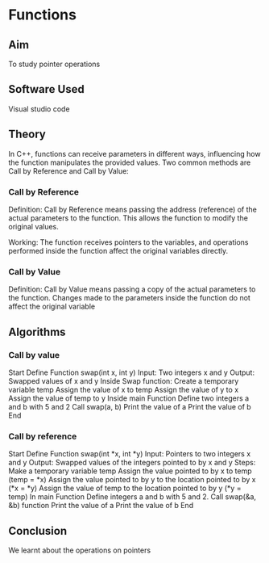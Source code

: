 # Functions
## Aim
To study pointer operations

## Software Used
Visual studio code

## Theory

In C++, functions can receive parameters in different ways, influencing how the function manipulates the provided values. Two common methods are Call by Reference and Call by Value:
### Call by Reference
Definition: Call by Reference means passing the address (reference) of the actual parameters to the function. This allows the function to modify the original values.

Working: The function receives pointers to the variables, and operations performed inside the function affect the original variables directly.

### Call by Value
Definition: Call by Value means passing a copy of the actual parameters to the function. Changes made to the parameters inside the function do not affect the original variable

## Algorithms
### Call by value
Start
Define Function swap(int x, int y)
Input: Two integers x and y
Output: Swapped values of x and y
Inside Swap function:
Create a temporary variable temp
Assign the value of x to temp
Assign the value of y to x
Assign the value of temp to y
Inside main Function
Define two integers a and b with 5 and 2
Call swap(a, b)
Print the value of a
Print the value of b
End
### Call by reference
Start
Define Function swap(int *x, int *y)
Input: Pointers to two integers x and y
Output: Swapped values of the integers pointed to by x and y
Steps:
Make a temporary variable temp
Assign the value pointed to by x to temp (temp = *x)
Assign the value pointed to by y to the location pointed to by x (*x = *y)
Assign the value of temp to the location pointed to by y (*y = temp)
In main Function
Define integers a and b with 5 and 2.
Call swap(&a, &b) function
Print the value of a
Print the value of b
End
## Conclusion
We learnt about the operations on pointers
